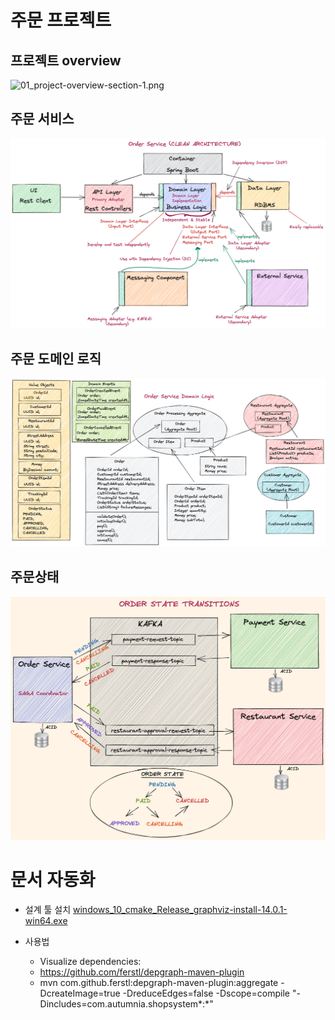 # 주문 프로젝트

## 프로젝트 overview
![01_project-overview-section-1.png](01_project-overview-section-1.png)

## 주문 서비스
![02_order-service-hexagonal-section-2-share.png](02_order-service-hexagonal-section-2-share.png)

## 주문 도메인 로직 
![03_order-service-domain-logic-oncourse.png](03_order-service-domain-logic-oncourse.png)

## 주문상태
![04_order-state-transitions.png](04_order-state-transitions.png)

# 문서 자동화 
* 설계 툴 설치
[windows_10_cmake_Release_graphviz-install-14.0.1-win64.exe](windows_10_cmake_Release_graphviz-install-14.0.1-win64.exe)

* 사용법
  - Visualize dependencies:
  - https://github.com/ferstl/depgraph-maven-plugin
  - mvn com.github.ferstl:depgraph-maven-plugin:aggregate -DcreateImage=true -DreduceEdges=false -Dscope=compile "-Dincludes=com.autumnia.shopsystem*:*"



